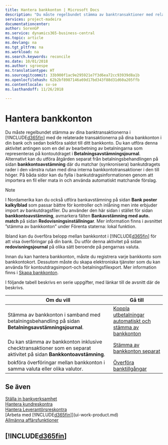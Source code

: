 ```yaml
---
title: Hantera bankkonton | Microsoft Docs
description: "Du måste regelbundet stämma av banktransaktioner med relaterade banktransaktioner i dina bankkonton."
services: project-madeira
documentationcenter: 
author: SorenGP
ms.service: dynamics365-business-central
ms.topic: article
ms.devlang: na
ms.tgt_pltfrm: na
ms.workload: na
ms.search.keywords: reconcile
ms.date: 10/01/2018
ms.author: sgroespe
ms.translationtype: HT
ms.sourcegitcommit: 33b900f1ac9e295921e7f3d6ea72cc93939d8a1b
ms.openlocfilehash: 62b2bf8987146a69d17bd343f88d31d60a205ffb
ms.contentlocale: sv-se
ms.lasthandoff: 11/26/2018

---
```

# <a name="managing-bank-accounts"></a>Hantera bankkonton
Du måste regelbundet stämma av dina banktransaktionerna i [!INCLUDE[d365fin](includes/d365fin_md.md)] med de relaterade transaktionerna på dina bankkonton i din bank och sedan bokföra saldot till ditt bankkonto. Du kan utföra denna aktivitet antingen som en del av bearbetning av betalningarna som representeras på kontoutdraget i **Betalningsavstämningsjournal**. Alternativt kan du utföra åtgärden separat från betalningsbehandlingen på sidan **bankkontoavstämning** där du matchar (synkronisera) bankutdragets rader i den vänstra rutan med dina interna bankkontotransaktioner i den till höger. På båda sidor kan du fylla i bankutdragsinformationen genom att importera en fil eller mata in och använda automatiskt matchande förslag.

> [!NOTE]  
> I Nordamerika kan du också utföra bankavstämning på sidan **Bank poster kalkylblad** som passar bättre för kontroller och inlåning men inte erbjuder import av bankutdragsfiler. Du använder den här sidan i stället för sidan **bankkontoavstämning**, avmarkera fälten **Bankavstämning med auto. match** på sidan **Redovisningsinställningar**. Mer information finns i avsnittet ”stämma av bankkonton” under Förenta staterna: lokal funktion.

Ibland kan du överföra belopp mellan bankkontot i [!INCLUDE[d365fin](includes/d365fin_md.md)] för att visa överföringar på din bank. Du utför denna aktivitet på sidan **redovisningsjournal** på olika sätt beroende på pengarnas valuta.

Innan du kan hantera bankkonton, måste du registrera varje bankkonto som bankkontokort. Dessutom måste du skapa elektroniska tjänster som du kan använda för kontoutdragsimport-och betalningsfilexport. Mer information finns i [Skapa bankkonton](bank-setup-banking.md).

I följande tabell beskrivs en serie uppgifter, med länkar till de avsnitt där de beskrivs.

| Om du vill | Gå till |
| --- | --- |
| Stämma av bankkonton i samband med betalningsbehandling på sidan **Betalningsavstämningsjournal**. |[Koppla utbetalningar automatiskt och stämma av bankkonton](receivables-apply-payments-auto-reconcile-bank-accounts.md) |
| Du kan stämma av bankkonton inklusive checktransaktioner som en separat aktivitet på sidan **Bankkontoavstämning**. |[Stämma av bankkonton separat](bank-how-reconcile-bank-accounts-separately.md) |
| bokföra överföringar mellan bankkonton i samma valuta eller olika valutor. |[Överföra banktillgångar](bank-how-transfer-bank-funds.md) |

## <a name="see-also"></a>Se även
[Ställa in bankverksamhet](bank-setup-banking.md)  
[Hantera kundreskontra](receivables-manage-receivables.md)  
[Hantera Leverantörsreskontra](payables-manage-payables.md)    
[Arbeta med [!INCLUDE[d365fin](includes/d365fin_md.md)]](ui-work-product.md)  
[Allmänna affärsfunktioner](ui-across-business-areas.md)  

## [!INCLUDE[d365fin](includes/free_trial_md.md)]  
 

